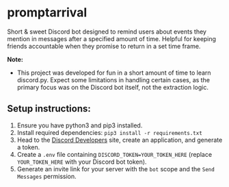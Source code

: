 # promptarrival

Short & sweet Discord bot designed to remind users about events they mention in messages after a specified amount of time. Helpful for keeping friends accountable when they promise to return in a set time frame.

**Note:**
- This project was developed for fun in a short amount of time to learn discord.py. Expect some limitations in handling certain cases, as the primary focus was on the Discord bot itself, not the extraction logic.

## Setup instructions:

1. Ensure you have python3 and pip3 installed.
2. Install required dependencies: `pip3 install -r requirements.txt`
3. Head to the [Discord Developers](https://discord.com/developers/applications) site, create an application, and generate a token.
4. Create a `.env` file containing `DISCORD_TOKEN=YOUR_TOKEN_HERE` (replace `YOUR_TOKEN_HERE` with your Discord bot token).
5. Generate an invite link for your server with the `bot` scope and the `Send Messages` permission.
